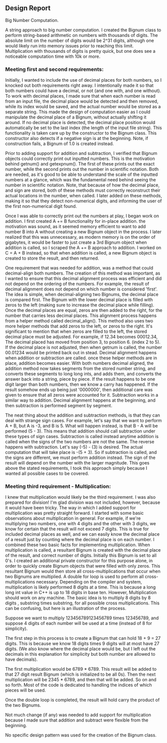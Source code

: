 ## Design Report

Big Number Computation.

A string approach to big number computation. I created the Bignum class to perform string-based arithmetic on numbers with
thousands of digits. The absolute limit on the number of digits would be 2^31 digits, although one would likely run into memory issues
prior to reaching this limit. Multiplication with thousands of digits is pretty quick, but one does see a noticeable
computation time with 10k or more. 


### Meeting first and second requirements:

Initially, I wanted to include the use of decimal places for both numbers, so I knocked out both requirements
right away. I intentionally made it so that both numbers could have a decimal, or not (and one with, and one without).
To work with decimal places, I made sure that when each number is read from an input file, the decimal place would be
detected and then removed, while its index would be saved, and the actual number would be stored as a separate string. This made the design of computation easier
as I could manipulate the decimal place of a Bignum, without actually shifting it around. If no decimal place is detected, the decimal place position would
automatically be set to the last index (the length of the input file string). This functionality is taken care up by the constructor
to the Bignum class. This constructor also detects if a negative sign is at the beginning. Note, if construction fails,
a Bignum of 1.0 is created instead.

Prior to adding support for addition and subtraction, I verified that Bignum objects could correctly print out inputted numbers.
This is the motivation behind getnum() and getexpnum(). The first of these prints out the exact number, while the second
prints out the number in scientific notation. Both are needed, as it's good to be able to understand the scale of the inputted numbers
at a glance, which was the fundamental need behind seeing the number in scientific notation. Note, that because of how the decimal place, and sign are stored,
both of these methods must correctly reconstruct their actual locations in the number, when called. I later added on these methods,
making it so that they detect non-numerical digits, and informing the user of the first non-numerical digit found.

Once I was able to correctly print out the numbers at play, I began work on addition. I first created A += B functionality for
in-place addition. the motivation was sound, as it seemed memory efficient to want to add number B into A without creating
a new Bignum object in the process. I later realized that this was unnecessary, as modern memory is on the order of gigabytes, it would
be faster to just create a 3rd Bignum object when addition is called, so I scraped the A += B approach to addition. 
I worked on C = A + B instead, so that when addition is called, a new Bignum object is created to store the result,
and then returned.

One requirement that was needed for addition, was a method that could decimal-align both numbers.
The creation of this method was important, as I wanted to ensure that this decimal alignment process was efficient
and did not depend on the ordering of the numbers. For example, the result of decimal alignment does not depend on which
number is considered 'first'. The idea is simple, when decimal-aligning two Bignums, the decimal place is compared first.
The Bignum with the lower decimal place is filled with zeros to the left (making sure to increase the decimal place while filling).
Once the decimal places are equal, zeros are then added to the right, for the number that carries less decimal places.
This alignment process happens from a helper method called decimal_align(). This method also uses two more helper methods that
add zeros to the left, or zeros to the right. It's significant to mention that when zeros are filled to the left, the stored
decimal place must be adjusted. For example, if 12.34 becomes 00012.34, The decimal placed has moved from position 3, to position 6.
(index 2 to 5). If the decimal place is not adjusted, then when getnum is called, the number 00.01234 would be printed back out in stead.
Decimal alignment happens when addition or subtraction are called. once these helper methods are in place, addition becomes easier.
With both numbers decimal aligned, the addition method now takes segments from the stored number string, and converts these
segments to long long ints, and adds them, and converts the answer back into a string, piece by piece. If the result happens to be
one digit larger than both numbers, then we know a carry has happened. If the result somehow ends up being just '0000000',
then additional care was given to ensure that all zeros were accounted for it. Subtraction works in a similar way to addition. 
Decimal alignment happens at the beginning, and then subtraction is performed segment by segment.

The neat thing about the addition and subtraction methods, is that they can deal with strange sign cases. For example, let's say that we want to perform
A + B, but A is -3, and B is 5. What will happen instead, is that B - A will be performed (5 - 3). This means that addition should call
subtraction under these types of sign cases. Subtraction is called instead anytime addition is called when the signs of the two numbers are not
the same. The reverse happens with subtraction. Let's say (-5) - (3) is desired. The actual computation that will take place is
-(5 + 3). So if subtraction is called, and the signs are different, we must perform addition instead. The sign of the result will depend
on the number with the larger magnitude. This goes above the stated requirements, I took this approach simply because I wanted
all possible cases to be covered.

### Meeting third requirement - Multiplication:

I knew that multiplication would likely be the third requirement. I was also prepared for division! I'm glad division was not
included, however, because it would have been tricky. The way in which I added support for multiplication was pretty straight forward.
I started with some basic observations about multiplication in general. For example, if we're multiplying two numbers, one with 4 digits and the other with
3 digits, we know for certain that the result will not exceed 7 digits. This is true for included decimal places as well, and we
can easily know the decimal place of a result just by counting where the decimal place is on each number. I combined these two basic
facts for implementing multiplication. When multiplication is called, a resultant Bignum is created with the decimal place of the
result, and correct number of digits. Initially this Bignum is set to all 0's. I created an additional private constructor
for this purpose alone, in order to quickly create Bignum objects that were filled with only zeros. This resultant Bignum would
then store all cross-multiplications that occur when two Bignums are multiplied. A double for loop is used to perform all cross-multiplications
necessary. Depending on the compiler and system, multiplication is likely performed 8 digits at a time. This is because a long long int
value in C++ is up to 18 digits in base ten. However, Multiplication should work on any machine. The basic idea is to multiply 8 digits by 8 digits
, substring times substring, for all possible cross multiplications. This can be confusing, but here is an illustration of the process.

Suppose we want to multiply 123456789123456789 times 123456789, and
suppose 4 digits of each number will be used at a time (instead of 8 for simplicity).

The first step in this process is to create a Bignum that can hold 18 + 9 = 27 digits.
This is because we know 18 digits times 9 digits will at most have 27 digits.
(We also know where the decimal place would be, but I left out the decimals in this explanation for simplicity
but both number are allowed to have decimals).

The first multiplication would be 6789 * 6789. This result will be added to that 27 digit result Bignum
(which is initialized to be all 0s). Then the next multiplication will be 2345 * 6789, and then that will be added.
So on and so forth. Most of the code is dedicated to handling the indices of which pieces will be used.

Once the double loop is completed, the result will hold carry the product of the two Bignums.

Not much change (if any) was needed to add support for multiplication because I made sure that addition and subtract were flexible from the beginning.

No specific design pattern was used for the creation of the Bignum class. 